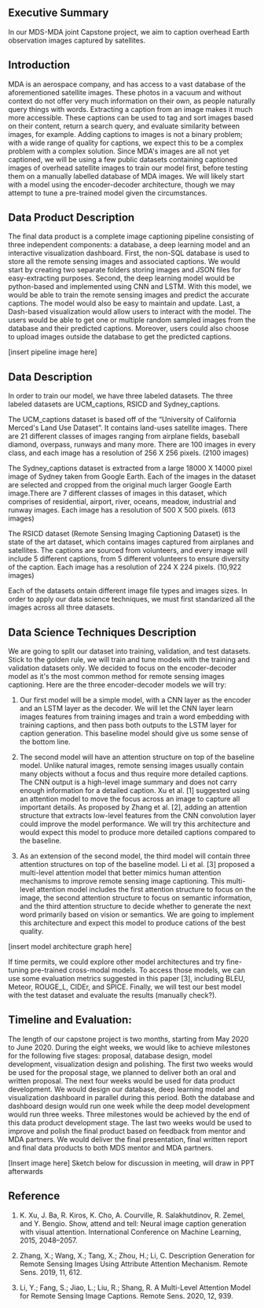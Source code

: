 ## Executive Summary

In our MDS-MDA joint Capstone project, we aim to caption overhead Earth observation images captured by satellites.
 
## Introduction

MDA is an aerospace company, and has access to a vast database of the aforementioned satellite images. These photos in a vacuum and without context do not offer very much information on their own, as people naturally query things with words. Extracting a caption from an image makes it much more accessible. These captions can be used to tag and sort images based on their content, return a search query, and evaluate similarity between images, for example. Adding captions to images is not a binary problem; with a wide range of quality for captions, we expect this to be a complex problem with a complex solution.
Since MDA's images are all not yet captioned, we will be using a few public datasets containing captioned images of overhead satellite images to train our model first, before testing them on a manually labelled database of MDA images. We will likely start with a model using the encoder-decoder architecture, though we may attempt to tune a pre-trained model given the circumstances.

## Data Product Description

The final data product is a complete image captioning pipeline consisting of three independent components: a database, a deep learning model and an interactive visualization dashboard. First, the non-SQL database is used to store all the remote sensing images and associated captions. We would start by creating two separate folders storing images and JSON files for easy-extracting purposes. Second, the deep learning model would be python-based and implemented using CNN and LSTM. With this model, we would be able to train the remote sensing images and predict the accurate captions. The model would also be easy to maintain and update. Last, a Dash-based visualization would allow users to interact with the model. The users would be able to get one or multiple random sampled images from the database and their predicted captions. Moreover, users could also choose to upload images outside the database to get the predicted captions.
 
[insert pipeline image here]
 
## Data Description 

In order to train our model, we have three labeled datasets. The three labeled datasets are UCM_captions, RSICD and Sydney_captions. 

The UCM_captions dataset is based off of the “University of California Merced's Land Use Dataset”. It contains land-uses satellite images. There are 21 different classes of images ranging from airplane fields, baseball diamond, overpass, runways and many more. There are 100 images in every class, and each image has a resolution of 256 X 256 pixels. (2100 images)

The Sydney_captions dataset is  extracted from a large 18000 X 14000 pixel image of Sydney taken from Google Earth. Each of the images in the dataset are selected and cropped from the original much larger Google Earth image.There are 7 different classes of images in this dataset, which comprises of residential, airport, river, oceans, meadow, industrial and runway images. Each image has a resolution of 500 X 500 pixels. (613 images) 

The RSICD dataset (Remote Sensing Imaging Captioning Dataset) is the state of the art dataset, which contains images captured from airplanes and satellites. The captions are sourced from volunteers, and every image will include 5 different captions, from 5 different volunteers to ensure diversity of the caption. Each image has a resolution of 224 X 224 pixels. (10,922 images)

Each of the datasets ontain different image file types and images sizes. In order to apply our data science techniques, we must first standarized all the images across all three datasets. 

## Data Science Techniques Description 

We are going to split our dataset into training, validation, and test datasets. Stick to the golden rule, we will train and tune models with the training and validation datasets only. We decided to focus on the encoder-decoder model as it's the most common method for remote sensing images captioning. Here are the three encoder-decoder models we will try:

1. Our first model will be a simple model, with a CNN layer as the encoder and an LSTM layer as the decoder. We will let the CNN layer learn images features from training images and train a word embedding with training captions, and then pass both outputs to the LSTM layer for caption generation. This baseline model should give us some sense of the bottom line.

2. The second model will have an attention structure on top of the baseline model. Unlike natural images, remote sensing images usually contain many objects without a focus and thus require more detailed captions. The CNN output is a high-level image summary and does not carry enough information for a detailed caption. Xu et al. [1] suggested using an attention model to move the focus across an image to capture all important details. As proposed by Zhang et al. [2], adding an attention structure that extracts low-level features from the CNN convolution layer could improve the model performance. We will try this architecture and would expect this model to produce more detailed captions compared to the baseline.

3. As an extension of the second model, the third model will contain three attention structures on top of the baseline model. Li et al. [3] proposed a multi-level attention model that better mimics human attention mechanisms to improve remote sensing image captioning. This multi-level attention model includes the first attention structure to focus on the image, the second attention structure to focus on semantic information, and the third attention structure to decide whether to generate the next word primarily based on vision or semantics. We are going to implement this architecture and expect this model to produce cations of the best quality.

[insert model architecture graph here]

If time permits, we could explore other model architectures and try fine-tuning pre-trained cross-modal models. To access those models, we can use some evaluation metrics suggested in this paper [3], including BLEU, Meteor, ROUGE_L, CIDEr, and SPICE. Finally, we will test our best model with the test dataset and evaluate the results (manually check?).

## Timeline and Evaluation:
 
The length of our capstone project is two months, starting from May 2020 to June 2020. During the eight weeks, we would like to achieve milestones for the following five stages: proposal, database design, model development, visualization design and polishing. The first two weeks would be used for the proposal stage, we planned to deliver both an oral and written proposal. The next four weeks would be used for data product development. We would design our database, deep learning model and visualization dashboard in parallel during this period. Both the database and dashboard design would run one week while the deep model development would run three weeks. Three milestones would be achieved by the end of this data product development stage. The last two weeks would be used to improve and polish the final product based on feedback from mentor and MDA partners. We would deliver the final presentation, final written report and final data products to both MDS mentor and MDA partners.
 
[Insert image here]
Sketch below for discussion in meeting, will draw in PPT afterwards
 

## Reference

1. K. Xu, J. Ba, R. Kiros, K. Cho, A. Courville, R. Salakhutdinov, R. Zemel, and Y. Bengio. Show, attend and tell: Neural image caption generation with visual attention. International Conference on Machine Learning, 2015, 2048–2057.

2. Zhang, X.; Wang, X.; Tang, X.; Zhou, H.; Li, C. Description Generation for Remote Sensing Images Using Attribute Attention Mechanism. Remote Sens. 2019, 11, 612.

3. Li, Y.; Fang, S.; Jiao, L.; Liu, R.; Shang, R. A Multi-Level Attention Model for Remote Sensing Image Captions. Remote Sens. 2020, 12, 939. 



